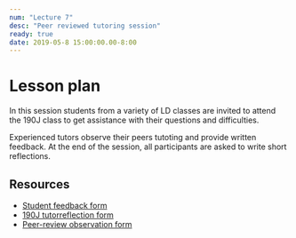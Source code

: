 ```yaml
---
num: "Lecture 7"
desc: "Peer reviewed tutoring session"
ready: true
date: 2019-05-8 15:00:00.00-8:00
---
```


# Lesson plan

In this session students from a variety of LD classes are invited to attend the 190J class to get assistance with their questions and difficulties. 

Experienced tutors observe their peers tutoting and provide written feedback. At the end of the session, all participants are asked to write short reflections.

## Resources

* [Student feedback form](https://goo.gl/forms/QODSYyKmglQLvChS2)
* [190J tutorreflection form](https://goo.gl/forms/qjymlstPbSpG0Gvj1)
* [Peer-review observation form](https://goo.gl/forms/4i4wqGfpeCUIgkZr2)
